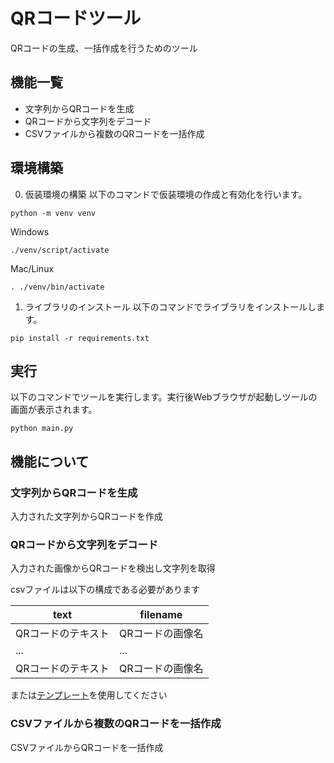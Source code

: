 # QRコードツール
QRコードの生成、一括作成を行うためのツール

## 機能一覧
* 文字列からQRコードを生成
* QRコードから文字列をデコード
* CSVファイルから複数のQRコードを一括作成


## 環境構築

0. 仮装環境の構築
以下のコマンドで仮装環境の作成と有効化を行います。

```
python -m venv venv
```

Windows
```
./venv/script/activate
```

Mac/Linux
```
. ./venv/bin/activate
```

1. ライブラリのインストール
以下のコマンドでライブラリをインストールします。
```
pip install -r requirements.txt
```

## 実行
以下のコマンドでツールを実行します。実行後Webブラウザが起動しツールの画面が表示されます。
```
python main.py
```

## 機能について
### 文字列からQRコードを生成
入力された文字列からQRコードを作成
### QRコードから文字列をデコード
入力された画像からQRコードを検出し文字列を取得

csvファイルは以下の構成である必要があります

| text | filename |
| ---- | ---- |
| QRコードのテキスト | QRコードの画像名 |
| ... | ... |
| QRコードのテキスト | QRコードの画像名 |

または[テンプレート](/resource/qrcode_template.csv)を使用してください

### CSVファイルから複数のQRコードを一括作成
CSVファイルからQRコードを一括作成

